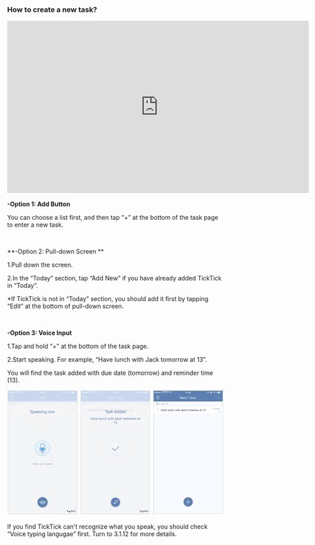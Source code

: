 ### How to create a new task?

<iframe width="700" height="400" src="https://www.youtube.com/embed/7TWvercsVvA?list=PLbWRKVi0_aTEwRLCS5T4MD0wCQU_ve8xW" frameborder="0" allowfullscreen></iframe>

<br />

**-Option 1: Add Button**

You can choose a list first, and then tap “+” at the bottom of the task page to enter a new task. 

<br />

**-Option 2: Pull-down Screen **

1.Pull down the screen.

2.In the “Today” section, tap “Add New” if you have already added TickTick in “Today”.

*If TickTick is not in “Today” section, you should add it first by tapping “Edit” at the bottom of pull-down screen. 

<br />

**-Option 3: Voice Input**

1.Tap and hold “+” at the bottom of the task page.

2.Start speaking. For example, “Have lunch with Jack tomorrow at 13”.

You will find the task added with due date (tomorrow) and reminder time (13). 

![](../images/iOSvoiceinput.png)

If you find TickTick can't recognize what you speak, you should check “Voice typing langugae” first. Turn to 3.1.12 for more details.





